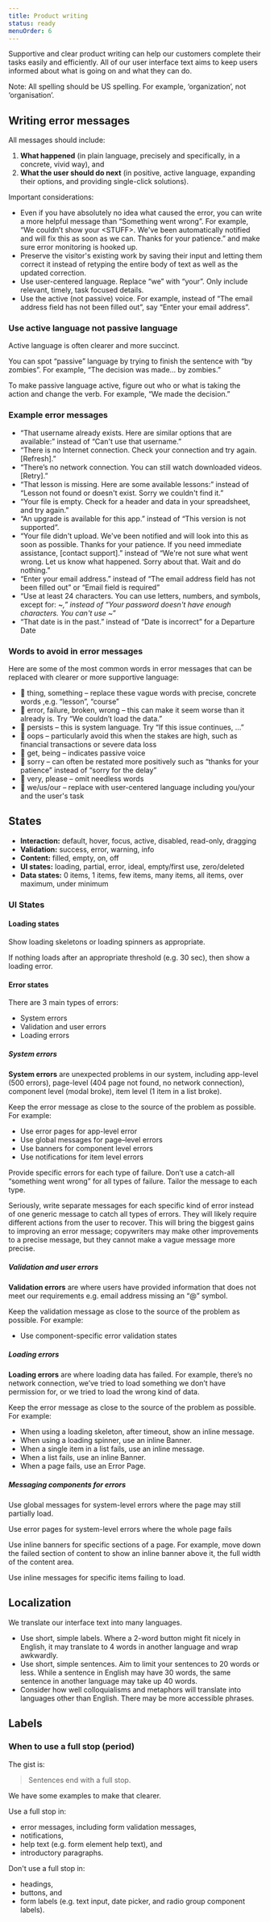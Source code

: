 ```yaml
---
title: Product writing
status: ready
menuOrder: 6
---
```


Supportive and clear product writing can help our customers complete their tasks easily and efficiently. All of our user interface text aims to keep users informed about what is going on and what they can do.

Note: All spelling should be US spelling. For example, ‘organization’, not ‘organisation’.

## Writing error messages

All messages should include:

1. **What happened** (in plain language, precisely and specifically, in a concrete, vivid way), and
2. **What the user should do next** (in positive, active language, expanding their options, and providing single-click solutions).

Important considerations:

* Even if you have absolutely no idea what caused the error, you can write a more helpful message than “Something went wrong”. For example, “We couldn’t show your &lt;STUFF&gt;. We've been automatically notified and will fix this as soon as we can. Thanks for your patience.” and make sure error monitoring is hooked up.
* Preserve the visitor's existing work by saving their input and letting them correct it instead of retyping the entire body of text as well as the updated correction.
* Use user-centered language. Replace “we” with “your”. Only include relevant, timely, task focused details.
* Use the active (not passive) voice. For example, instead of “The email address field has not been filled out”, say “Enter your email address”.

### Use active language not passive language

Active language is often clearer and more succinct.

You can spot “passive” language by trying to finish the sentence with “by zombies”. For example, “The decision was made… by zombies.”

To make passive language active, figure out who or what is taking the action and change the verb. For example, “We made the decision.”

### Example error messages

* “That username already exists. Here are similar options that are available:” instead of “Can't use that username.”
* “There is no Internet connection. Check your connection and try again. [Refresh].”
* “There’s no network connection. You can still watch downloaded videos. [Retry].”
* “That lesson is missing. Here are some available lessons:” instead of “Lesson not found or doesn't exist. Sorry we couldn't find it.”
* “Your file is empty. Check for a header and data in your spreadsheet, and try again.”
* “An upgrade is available for this app.” instead of “This version is not supported”.
* “Your file didn't upload. We've been notified and will look into this as soon as possible. Thanks for your patience. If you need immediate assistance, [contact support].” instead of “We're not sure what went wrong. Let us know what happened. Sorry about that. Wait and do nothing.”
* “Enter your email address.” instead of “The email address field has not been filled out” or “Email field is required”
* “Use at least 24 characters. You can use letters, numbers, and symbols, except for: ~_,” instead of “Your password doesn't have enough characters. You can't use ~_”
* “That date is in the past.” instead of “Date is incorrect” for a Departure Date

### Words to avoid in error messages

Here are some of the most common words in error messages that can be replaced with clearer or more supportive language:

* 🚫 thing, something – replace these vague words with precise, concrete words ,e.g. “lesson”, “course”
* 🚫 error, failure, broken, wrong – this can make it seem worse than it already is. Try “We couldn’t load the data.”
* 🚫 persists – this is system language. Try “If this issue continues, …”
* 🚫 oops – particularly avoid this when the stakes are high, such as financial transactions or severe data loss
* 🚫 get, being – indicates passive voice
* 🚫 sorry – can often be restated more positively such as “thanks for your patience” instead of “sorry for the delay”
* 🚫 very, please – omit needless words
* 🚫 we/us/our – replace with user-centered language including you/your and the user's task

## States

* **Interaction:** default, hover, focus, active, disabled, read-only, dragging
* **Validation:** success, error, warning, info
* **Content:** filled, empty, on, off
* **UI states:** loading, partial, error, ideal, empty/first use, zero/deleted
* **Data states:** 0 items, 1 items, few items, many items, all items, over maximum, under minimum

### UI States

#### Loading states

Show loading skeletons or loading spinners as appropriate.

If nothing loads after an appropriate threshold (e.g. 30 sec), then show a loading error.

#### Error states

There are 3 main types of errors:

* System errors
* Validation and user errors
* Loading errors

##### System errors

**System errors** are unexpected problems in our system, including app-level (500 errors), page-level (404 page not found, no network connection), component level (modal broke), item level (1 item in a list broke).

Keep the error message as close to the source of the problem as possible. For example:

* Use error pages for app-level error
* Use global messages for page–level errors
* Use banners for component level errors
* Use notifications for item level errors

Provide specific errors for each type of failure. Don’t use a catch-all “something went wrong” for all types of failure. Tailor the message to each type.

Seriously, write separate messages for each specific kind of error instead of one generic message to catch all types of errors. They will likely require different actions from the user to recover. This will bring the biggest gains to improving an error message; copywriters may make other improvements to a precise message, but they cannot make a vague message more precise.

##### Validation and user errors

**Validation errors** are where users have provided information that does not meet our requirements e.g. email address missing an “@” symbol.

Keep the validation message as close to the source of the problem as possible. For example:

* Use component-specific error validation states

##### Loading errors

**Loading errors** are where loading data has failed. For example, there’s no network connection, we’ve tried to load something we don’t have permission for, or we tried to load the wrong kind of data.

Keep the error message as close to the source of the problem as possible. For example:

* When using a loading skeleton, after timeout, show an inline message.
* When using a loading spinner, use an inline Banner.
* When a single item in a list fails, use an inline message.
* When a list fails, use an inline Banner.
* When a page fails, use an Error Page.

##### Messaging components for errors

Use global messages for system-level errors where the page may still partially load.

Use error pages for system-level errors where the whole page fails

Use inline banners for specific sections of a page. For example, move down the failed section of content to show an inline banner above it, the full width of the content area.

Use inline messages for specific items failing to load.

## Localization

We translate our interface text into many languages.

* Use short, simple labels. Where a 2-word button might fit nicely in English, it may translate to 4 words in another language and wrap awkwardly.
* Use short, simple sentences. Aim to limit your sentences to 20 words or less. While a sentence in English may have 30 words, the same sentence in another language may take up 40 words.
* Consider how well colloquialisms and metaphors will translate into languages other than English. There may be more accessible phrases.

## Labels

### When to use a full stop (period)

The gist is:

> Sentences end with a full stop.

We have some examples to make that clearer.

Use a full stop in:

* error messages, including form validation messages,
* notifications,
* help text (e.g. form element help text), and
* introductory paragraphs.

Don't use a full stop in:

* headings,
* buttons, and
* form labels (e.g. text input, date picker, and radio group component labels).

